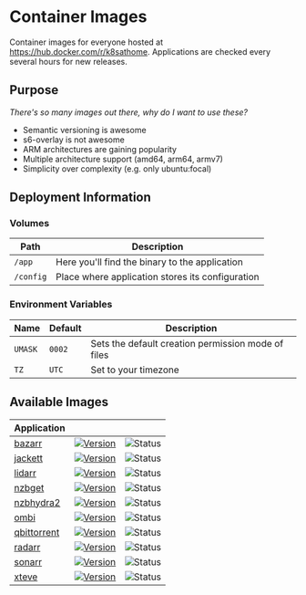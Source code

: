 # Container Images

Container images for everyone hosted at https://hub.docker.com/r/k8sathome. Applications are checked every several hours for new releases.

## Purpose

_There's so many images out there, why do I want to use these?_

- Semantic versioning is awesome
- s6-overlay is not awesome
- ARM architectures are gaining popularity
- Multiple architecture support (amd64, arm64, armv7)
- Simplicity over complexity (e.g. only ubuntu:focal)

## Deployment Information

### Volumes
| Path      | Description                                      |
|-----------|--------------------------------------------------|
| `/app`    | Here you'll find the binary to the application   |
| `/config` | Place where application stores its configuration |

### Environment Variables
| Name    | Default | Description                                        |
|---------|---------|----------------------------------------------------|
| `UMASK` | `0002`  | Sets the default creation permission mode of files |
| `TZ`    | `UTC`   | Set to your timezone                               |

## Available Images
| Application |                                                                                                                                                     |                                                                                                                  |
|-------------|-----------------------------------------------------------------------------------------------------------------------------------------------------|------------------------------------------------------------------------------------------------------------------|
| [bazarr](https://github.com/morpheus65535/bazarr)      | [![Version](https://img.shields.io/docker/v/k8sathome/bazarr?sort=semver&style=for-the-badge)](https://hub.docker.com/r/k8sathome/bazarr)           | ![Status](https://img.shields.io/github/workflow/status/k8s-at-home/container-images/radarr?style=for-the-badge) |
| [jackett](https://github.com/Jackett/Jackett)     | [![Version](https://img.shields.io/docker/v/k8sathome/jackett?sort=semver&style=for-the-badge)](https://hub.docker.com/r/k8sathome/jackett)         | ![Status](https://img.shields.io/github/workflow/status/k8s-at-home/container-images/radarr?style=for-the-badge) |
| [lidarr](https://github.com/lidarr/Lidarr)      | [![Version](https://img.shields.io/docker/v/k8sathome/lidarr?sort=semver&style=for-the-badge)](https://hub.docker.com/r/k8sathome/lidarr)           | ![Status](https://img.shields.io/github/workflow/status/k8s-at-home/container-images/radarr?style=for-the-badge) |
| [nzbget](https://github.com/nzbget/nzbget)      | [![Version](https://img.shields.io/docker/v/k8sathome/nzbget?sort=semver&style=for-the-badge)](https://hub.docker.com/r/k8sathome/nzbget)           | ![Status](https://img.shields.io/github/workflow/status/k8s-at-home/container-images/radarr?style=for-the-badge) |
| [nzbhydra2](https://github.com/theotherp/nzbhydra2)   | [![Version](https://img.shields.io/docker/v/k8sathome/nzbhydra2?sort=semver&style=for-the-badge)](https://hub.docker.com/r/k8sathome/nzbhydra2)     | ![Status](https://img.shields.io/github/workflow/status/k8s-at-home/container-images/radarr?style=for-the-badge) |
| [ombi](https://github.com/tidusjar/Ombi)        | [![Version](https://img.shields.io/docker/v/k8sathome/ombi?sort=semver&style=for-the-badge)](https://hub.docker.com/r/k8sathome/ombi)               | ![Status](https://img.shields.io/github/workflow/status/k8s-at-home/container-images/radarr?style=for-the-badge) |
| [qbittorrent](https://github.com/qbittorrent/qBittorrent) | [![Version](https://img.shields.io/docker/v/k8sathome/qbittorrent?sort=semver&style=for-the-badge)](https://hub.docker.com/r/k8sathome/qbittorrent) | ![Status](https://img.shields.io/github/workflow/status/k8s-at-home/container-images/radarr?style=for-the-badge) |
| [radarr](https://github.com/Radarr/Radarr)      | [![Version](https://img.shields.io/docker/v/k8sathome/radarr?sort=semver&style=for-the-badge)](https://hub.docker.com/r/k8sathome/radarr)           | ![Status](https://img.shields.io/github/workflow/status/k8s-at-home/container-images/radarr?style=for-the-badge) |
| [sonarr](https://github.com/Sonarr/Sonarr)      | [![Version](https://img.shields.io/docker/v/k8sathome/sonarr?sort=semver&style=for-the-badge)](https://hub.docker.com/r/k8sathome/sonarr)           | ![Status](https://img.shields.io/github/workflow/status/k8s-at-home/container-images/radarr?style=for-the-badge) |
| [xteve](https://github.com/xteve-project/xTeVe)       | [![Version](https://img.shields.io/docker/v/k8sathome/xteve?sort=semver&style=for-the-badge)](https://hub.docker.com/r/k8sathome/xteve)             | ![Status](https://img.shields.io/github/workflow/status/k8s-at-home/container-images/radarr?style=for-the-badge) |

